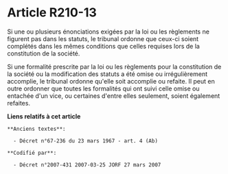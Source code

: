 # Article R210-13

Si une ou plusieurs énonciations exigées par la loi ou les règlements ne figurent pas dans les statuts, le tribunal ordonne
que ceux-ci soient complétés dans les mêmes conditions que celles requises lors de la constitution de la société.

Si une formalité prescrite par la loi ou les règlements pour la constitution de la société ou la modification des statuts a
été omise ou irrégulièrement accomplie, le tribunal ordonne qu'elle soit accomplie ou refaite. Il peut en outre ordonner que
toutes les formalités qui ont suivi celle omise ou entachée d'un vice, ou certaines d'entre elles seulement, soient également
refaites.

**Liens relatifs à cet article**

	**Anciens textes**:

	  - Décret n°67-236 du 23 mars 1967 - art. 4 (Ab)

	**Codifié par**:

	  - Décret n°2007-431 2007-03-25 JORF 27 mars 2007
